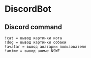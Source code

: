 # DiscordBot

## Discord command 
```
!cat = вывод картинки кота
!dog = вывод картинки собаки
!avatar = вывод аватарки пользователя
!anime = вывод аниме NSWF
```
